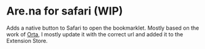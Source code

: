 # Are.na for safari (WIP)

Adds a native button to Safari to open the bookmarklet. Mostly based on the work of [Orta](https://github.com/orta/Arena-for-Safari), I mostly update it with the correct url and added it to the Extension Store.
